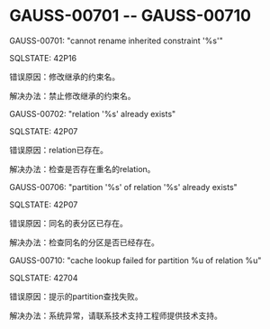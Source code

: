 # GAUSS-00701 -- GAUSS-00710<a name="ZH-CN_TOPIC_0302073133"></a>

GAUSS-00701: "cannot rename inherited constraint '%s'"

SQLSTATE: 42P16

错误原因：修改继承的约束名。

解决办法：禁止修改继承的约束名。

GAUSS-00702: "relation '%s' already exists"

SQLSTATE: 42P07

错误原因：relation已存在。

解决办法：检查是否存在重名的relation。

GAUSS-00706: "partition '%s' of relation '%s' already exists"

SQLSTATE: 42P07

错误原因：同名的表分区已存在。

解决办法：检查同名的分区是否已经存在。

GAUSS-00710: "cache lookup failed for partition %u of relation %u"

SQLSTATE: 42704

错误原因：提示的partition查找失败。

解决办法：系统异常，请联系技术支持工程师提供技术支持。

